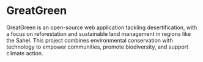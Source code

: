 # GreatGreen
GreatGreen is an open-source web application tackling desertification, with a focus on reforestation and sustainable land management in regions like the Sahel. This project combines environmental conservation with technology to empower communities, promote biodiversity, and support climate action.
